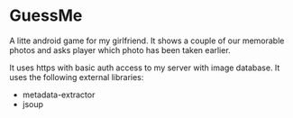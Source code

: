 # GuessMe
A litte android game for my girlfriend.
It shows a couple of our memorable photos and asks player which photo has been taken earlier.

It uses https with basic auth access to my server with image database.
It uses the following external libraries:

* metadata-extractor
* jsoup
